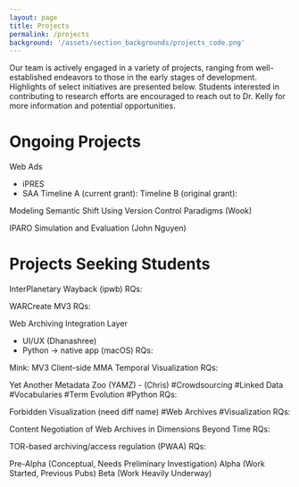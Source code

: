 ```yaml
---
layout: page
title: Projects
permalink: /projects
background: '/assets/section_backgrounds/projects_code.png'
---
```


Our team is actively engaged in a variety of projects, ranging from well-established endeavors to those in the early stages of development. Highlights of select initiatives are presented below. Students interested in contributing to research efforts are encouraged to reach out to Dr. Kelly for more information and potential opportunities.

# Ongoing Projects

Web Ads
- iPRES
- SAA
Timeline A (current grant):
Timeline B (original grant):

Modeling Semantic Shift Using Version Control Paradigms (Wook)

IPARO Simulation and Evaluation (John Nguyen)

# Projects Seeking Students

InterPlanetary Wayback (ipwb)
RQs:

WARCreate
MV3
RQs:

Web Archiving Integration Layer
- UI/UX (Dhanashree)
- Python -> native app (macOS)
RQs:

Mink:
MV3
Client-side MMA
Temporal Visualization
RQs:

Yet Another Metadata Zoo (YAMZ) - (Chris)
#Crowdsourcing
#Linked Data
#Vocabularies
#Term Evolution
#Python
RQs:

Forbidden Visualization (need diff name)
#Web Archives
#Visualization
RQs:

Content Negotiation of Web Archives in Dimensions Beyond Time
RQs:

TOR-based archiving/access regulation (PWAA)
RQs:

Pre-Alpha (Conceptual, Needs Preliminary Investigation)
Alpha (Work Started, Previous Pubs)
Beta (Work Heavily Underway)